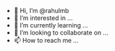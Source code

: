 - 👋 Hi, I’m @rahulmb
- 👀 I’m interested in ...
- 🌱 I’m currently learning ...
- 💞️ I’m looking to collaborate on ...
- 📫 How to reach me ...

<!---
rahulmb/rahulmb is a ✨ special ✨ repository because its `README.md` (this file) appears on your GitHub profile.
You can click the Preview link to take a look at your changes.
--->
